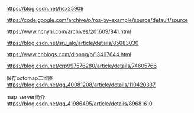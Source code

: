 https://blog.csdn.net/hcx25909

https://code.google.com/archive/p/ros-by-example/source/default/source

https://www.ncnynl.com/archives/201609/841.html

https://blog.csdn.net/sru_alo/article/details/85083030


https://www.cnblogs.com/dlonng/p/13467644.html


https://blog.csdn.net/crp997576280/article/details/74605766

保存octomap二维图
https://blog.csdn.net/qq_40081208/article/details/110420337

map_server简介
https://blog.csdn.net/qq_41986495/article/details/89681610